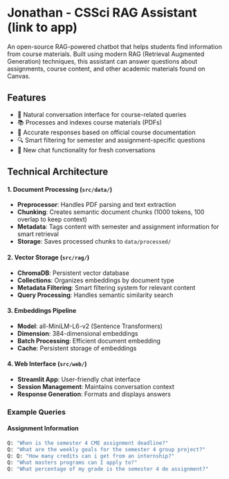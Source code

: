 # Jonathan - CSSci RAG Assistant (link to app)

An open-source RAG-powered chatbot that helps students find information from course materials. Built using modern RAG (Retrieval Augmented Generation) techniques, this assistant can answer questions about assignments, course content, and other academic materials found on Canvas.

## Features

- 🤖 Natural conversation interface for course-related queries
- 📚 Processes and indexes course materials (PDFs)
- 🎯 Accurate responses based on official course documentation
- 🔍 Smart filtering for semester and assignment-specific questions
- 🔄 New chat functionality for fresh conversations

## Technical Architecture
#### 1. Document Processing (`src/data/`)
- **Preprocessor**: Handles PDF parsing and text extraction
- **Chunking**: Creates semantic document chunks (1000 tokens, 100 overlap to keep context)
- **Metadata**: Tags content with semester and assignment information for smart retrieval
- **Storage**: Saves processed chunks to `data/processed/`

#### 2. Vector Storage (`src/rag/`)
- **ChromaDB**: Persistent vector database
- **Collections**: Organizes embeddings by document type
- **Metadata Filtering**: Smart filtering system for relevant content
- **Query Processing**: Handles semantic similarity search

#### 3. Embeddings Pipeline
- **Model**: all-MiniLM-L6-v2 (Sentence Transformers)
- **Dimension**: 384-dimensional embeddings
- **Batch Processing**: Efficient document embedding
- **Cache**: Persistent storage of embeddings

#### 4. Web Interface (`src/web/`)
- **Streamlit App**: User-friendly chat interface
- **Session Management**: Maintains conversation context
- **Response Generation**: Formats and displays answers

### Example Queries

#### Assignment Information
```bash
Q: "When is the semester 4 CME assignment deadline?"
Q: "What are the weekly goals for the semester 4 group project?"
Q: Q: "How many credits can i get from an internship?"
Q: "What masters programs can I apply to?"
Q: "What percentage of my grade is the semester 4 de assignment?"


